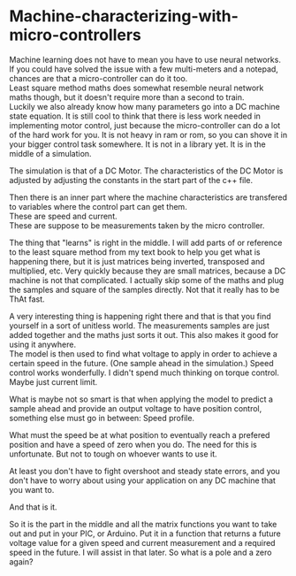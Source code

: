 # Machine-characterizing-with-micro-controllers
Machine learning does not have to mean you have to use neural networks.  If you could have solved the issue with a few multi-meters and a notepad, chances are that a micro-controller can do it too.  
Least square method maths does somewhat resemble neural network maths though, but it doesn't require more than a second to train.  
Luckily we also already know how many parameters go into a DC machine state equation.  It is still cool to think that there is less work 
needed in implementing motor control, just because the micro-controller can do a lot of the hard work for you.
It is not heavy in ram or rom, so you can shove it in your bigger control task somewhere.
It is not in a library yet.
It is in the middle of a simulation.

The simulation is that of a DC Motor.
The characteristics of the DC Motor is adjusted by adjusting the constants in the start part of the c++ file.

Then there is an inner part where the machine characteristics are transfered to variables where the control part can get them.  
These are speed and current.  
These are suppose to be measurements taken by the micro controller.

The thing that "learns" is right in the middle.  I will add parts of or reference to the least square method from my text book to help you get what is happening there, but it is just matrices being inverted, transposed and multiplied, etc.  Very quickly because they are small matrices, because a DC machine is not that complicated.  I actually skip some of the maths and plug the samples and square of the samples directly. Not that it really has to be ThAt fast.

A very interesting thing is happening right there and that is that you find yourself in a sort of unitless world.  The measurements samples are just added together and the maths just sorts it out.  This also makes it good for using it anywhere.  
The model is then used to find what voltage to apply in order to achieve a certain speed in the future.  (One sample ahead in the simulation.)
Speed control works wonderfully.
I didn't spend much thinking on torque control.  Maybe just current limit.

What is maybe not so smart is that when applying the model to predict a sample ahead and provide an output voltage to have position control, something else must go in between: Speed profile.

What must the speed be at what position to eventually reach a prefered position and have a speed of zero when you do.  The need for this is unfortunate.  But not to tough on whoever wants to use it.

At least you don't have to fight overshoot and steady state errors, and you don't have to worry about using your application on any DC machine that you want to.

And that is it.

So it is the part in the middle and all the matrix functions you want to take out and put in your PIC, or Arduino.  Put it in a function that returns a future voltage value for a given speed and current measurement and a required speed in the future.  I will assist in that later.  So what is a pole and a zero again?
